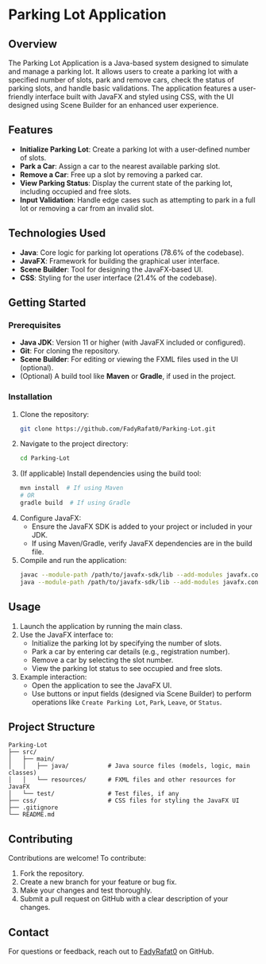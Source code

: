 # Parking Lot Application

## Overview
The Parking Lot Application is a Java-based system designed to simulate and manage a parking lot. It allows users to create a parking lot with a specified number of slots, park and remove cars, check the status of parking slots, and handle basic validations. The application features a user-friendly interface built with JavaFX and styled using CSS, with the UI designed using Scene Builder for an enhanced user experience.

## Features
- **Initialize Parking Lot**: Create a parking lot with a user-defined number of slots.
- **Park a Car**: Assign a car to the nearest available parking slot.
- **Remove a Car**: Free up a slot by removing a parked car.
- **View Parking Status**: Display the current state of the parking lot, including occupied and free slots.
- **Input Validation**: Handle edge cases such as attempting to park in a full lot or removing a car from an invalid slot.

## Technologies Used
- **Java**: Core logic for parking lot operations (78.6% of the codebase).
- **JavaFX**: Framework for building the graphical user interface.
- **Scene Builder**: Tool for designing the JavaFX-based UI.
- **CSS**: Styling for the user interface (21.4% of the codebase).

## Getting Started

### Prerequisites
- **Java JDK**: Version 11 or higher (with JavaFX included or configured).
- **Git**: For cloning the repository.
- **Scene Builder**: For editing or viewing the FXML files used in the UI (optional).
- (Optional) A build tool like **Maven** or **Gradle**, if used in the project.

### Installation
1. Clone the repository:
   ```bash
   git clone https://github.com/FadyRafat0/Parking-Lot.git
   ```
2. Navigate to the project directory:
   ```bash
   cd Parking-Lot
   ```
3. (If applicable) Install dependencies using the build tool:
   ```bash
   mvn install  # If using Maven
   # OR
   gradle build  # If using Gradle
   ```
4. Configure JavaFX:
   - Ensure the JavaFX SDK is added to your project or included in your JDK.
   - If using Maven/Gradle, verify JavaFX dependencies are in the build file.
5. Compile and run the application:
   ```bash
   javac --module-path /path/to/javafx-sdk/lib --add-modules javafx.controls,javafx.fxml src/main/java/*.java
   java --module-path /path/to/javafx-sdk/lib --add-modules javafx.controls,javafx.fxml src.main.java.Main  # Replace 'Main' with the entry point class
   ```

## Usage
1. Launch the application by running the main class.
2. Use the JavaFX interface to:
   - Initialize the parking lot by specifying the number of slots.
   - Park a car by entering car details (e.g., registration number).
   - Remove a car by selecting the slot number.
   - View the parking lot status to see occupied and free slots.
3. Example interaction:
   - Open the application to see the JavaFX UI.
   - Use buttons or input fields (designed via Scene Builder) to perform operations like `Create Parking Lot`, `Park`, `Leave`, or `Status`.

## Project Structure
```
Parking-Lot
├── src/
│   ├── main/
│   │   ├── java/           # Java source files (models, logic, main classes)
│   │   └── resources/      # FXML files and other resources for JavaFX
│   └── test/               # Test files, if any
├── css/                    # CSS files for styling the JavaFX UI
├── .gitignore
└── README.md
```

## Contributing
Contributions are welcome! To contribute:
1. Fork the repository.
2. Create a new branch for your feature or bug fix.
3. Make your changes and test thoroughly.
4. Submit a pull request on GitHub with a clear description of your changes.

## Contact
For questions or feedback, reach out to [FadyRafat0](https://github.com/FadyRafat0) on GitHub.